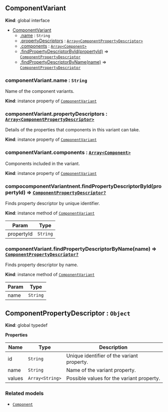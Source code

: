 ## ComponentVariant
**Kind**: global interface

<a name="ComponentVariant"></a>
* [ComponentVariant](#ComponentVariant)
    * [.name](#ComponentVariant+name) : <code>String</code>
    * [.propertyDescriptors](#ComponentVariant+propertyDescriptors) : [<code>Array&lt;ComponentPropertyDescriptor&gt;</code>](#ComponentPropertyDescriptor)
    * [.components](#ComponentVariant+components) : [<code>Array&lt;Component&gt;</code>](component.md)
    * [.findPropertyDescriptorById(propertyId)](#ComponentVariant+findPropertyDescriptorById) ⇒ [<code>ComponentPropertyDescriptor</code>](#ComponentPropertyDescriptor)
    * [.findPropertyDescriptorByName(name)](#ComponentVariant+findPropertyDescriptorByName) ⇒ [<code>ComponentPropertyDescriptor</code>](#ComponentPropertyDescriptor)

<a name="ComponentVariant+name"></a>
### componentVariant.name : <code>String</code>
Name of the component variants.

**Kind**: instance property of [<code>ComponentVariant</code>](#ComponentVariant)

<a name="ComponentVariant+propertyDescriptors"></a>
### componentVariant.propertyDescriptors : [<code>Array&lt;ComponentPropertyDescriptor&gt;</code>](#ComponentPropertyDescriptor)
Details of the properties that components in this variant can take.

**Kind**: instance property of [<code>ComponentVariant</code>](#ComponentVariant)

<a name="ComponentVariant+components"></a>
### componentVariant.components : [<code>Array&lt;Component&gt;</code>](component.md)
Components included in the variant.

**Kind**: instance property of [<code>ComponentVariant</code>](#ComponentVariant)


<a name="ComponentVariant+findPropertyDescriptorById"></a>
### compocomponentVariantnent.findPropertyDescriptorById(propertyId) ⇒ [<code>ComponentPropertyDescriptor?</code>](#ComponentPropertyDescriptor)
Finds property descriptor by unique identifier.

**Kind**: instance method of [<code>ComponentVariant</code>](#ComponentVariant)

| Param | Type |
| --- | --- |
| propertyId | <code>String</code> |


<a name="componentVariant+findPropertyDescriptorByName"></a>
### componentVariant.findPropertyDescriptorByName(name) ⇒ [<code>ComponentPropertyDescriptor?</code>](#ComponentPropertyDescriptor)
Finds property descriptor by name.

**Kind**: instance method of [<code>ComponentVariant</code>](#ComponentVariant)

| Param | Type |
| --- | --- |
| name | <code>String</code> |


<a name="ComponentPropertyDescriptor"></a>
## ComponentPropertyDescriptor : <code>Object</code>
**Kind**: global typedef

**Properties**

| Name | Type | Description |
| --- | --- | --- |
| id | <code>String</code> | Unique identifier of the variant property. |
| name | <code>String</code> | Name of the variant property. |
| values | <code>Array&lt;String&gt;</code> | Possible values for the variant property. |

### Related models

- [`Component`](component.md)
